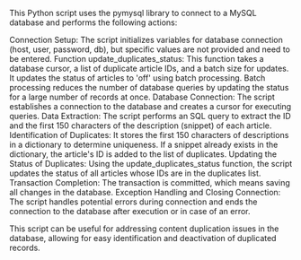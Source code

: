 This Python script uses the pymysql library to connect to a MySQL database and performs the following actions:

Connection Setup: The script initializes variables for database connection (host, user, password, db), but specific values are not provided and need to be entered.
Function update_duplicates_status: This function takes a database cursor, a list of duplicate article IDs, and a batch size for updates. It updates the status of articles to 'off' using batch processing. Batch processing reduces the number of database queries by updating the status for a large number of records at once.
Database Connection: The script establishes a connection to the database and creates a cursor for executing queries.
Data Extraction: The script performs an SQL query to extract the ID and the first 150 characters of the description (snippet) of each article.
Identification of Duplicates: It stores the first 150 characters of descriptions in a dictionary to determine uniqueness. If a snippet already exists in the dictionary, the article's ID is added to the list of duplicates.
Updating the Status of Duplicates: Using the update_duplicates_status function, the script updates the status of all articles whose IDs are in the duplicates list.
Transaction Completion: The transaction is committed, which means saving all changes in the database.
Exception Handling and Closing Connection: The script handles potential errors during connection and ends the connection to the database after execution or in case of an error.

This script can be useful for addressing content duplication issues in the database, allowing for easy identification and deactivation of duplicated records.
